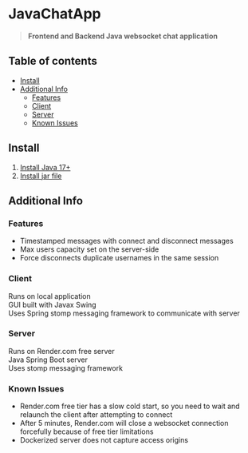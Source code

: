 # JavaChatApp
> **Frontend and Backend Java websocket chat application**


## Table of contents
- [Install](#install)
- [Additional Info](#additional-info)
  - [Features](#features)
  - [Client](#client)
  - [Server](#server)
  - [Known Issues](#known-issues)


## Install
1. [Install Java 17+](https://www.oracle.com/java/technologies/javase/jdk19-archive-downloads.html)
2. [Install jar file](https://github.com/GregoryLi360/JavaChatApp/blob/master/client/target/grego-chat-client.jar)

## Additional Info

### Features
* Timestamped messages with connect and disconnect messages
* Max users capacity set on the server-side
* Force disconnects duplicate usernames in the same session

### Client
Runs on local application\
GUI built with Javax Swing\
Uses Spring stomp messaging framework to communicate with server

### Server
Runs on Render.com free server\
Java Spring Boot server\
Uses stomp messaging framework 

### Known Issues
* Render.com free tier has a slow cold start, so you need to wait and relaunch the client after attempting to connect
* After 5 minutes, Render.com will close a websocket connection forcefully because of free tier limitations
* Dockerized server does not capture access origins
